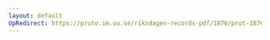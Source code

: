 ```yaml
---
layout: default
UpRedirect: https://pruto.im.uu.se/riksdagen-records-pdf/1876/prot-1876--ak--047.pdf
---
```

